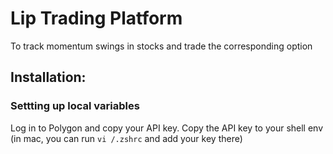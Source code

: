 # Lip Trading Platform

To track momentum swings in stocks and trade the corresponding option

## Installation:

### Settting up local variables
Log in to Polygon and copy your API key. Copy the API key to your shell env (in mac, you can run `vi /.zshrc` and add your key there)

